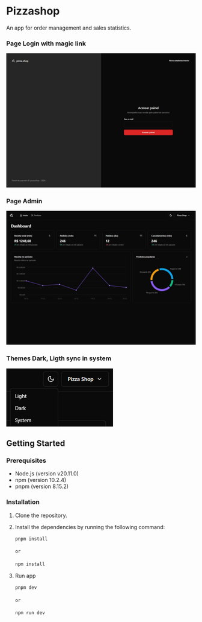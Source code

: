 # Pizzashop

An app for order management and sales statistics.

### Page Login with magic link
![alt text](images/image-1.png)

### Page Admin
![alt text](images/image.png)

### Themes Dark, Ligth sync in system 
![alt text](images/image-2.png)

## Getting Started

### Prerequisites

- Node.js (version v20.11.0)
- npm (version 10.2.4)
- pnpm (version 8.15.2)

### Installation

1. Clone the repository.
2. Install the dependencies by running the following command:

   ```bash
   pnpm install 
   
   or

   npm install 

3. Run app 

     ```bash
   pnpm dev
   
   or

   npm run dev 
